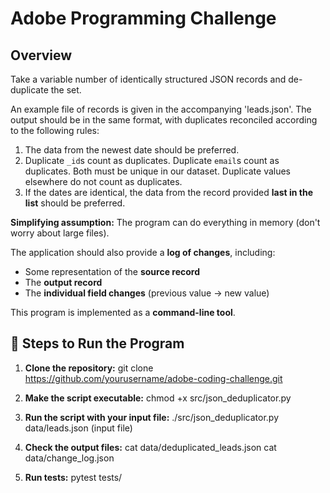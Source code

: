 # Adobe Programming Challenge

## Overview
Take a variable number of identically structured JSON records and de-duplicate the set.

An example file of records is given in the accompanying 'leads.json'. The output should be in the same format, with duplicates reconciled according to the following rules:

1. The data from the newest date should be preferred.
2. Duplicate `_id`s count as duplicates. Duplicate `email`s count as duplicates. Both must be unique in our dataset. Duplicate values elsewhere do not count as duplicates.
3. If the dates are identical, the data from the record provided **last in the list** should be preferred.

**Simplifying assumption:** The program can do everything in memory (don't worry about large files).

The application should also provide a **log of changes**, including:
- Some representation of the **source record**
- The **output record**
- The **individual field changes** (previous value → new value)

This program is implemented as a **command-line tool**.

## 🚀 Steps to Run the Program

1. **Clone the repository:**
   git clone https://github.com/yourusername/adobe-coding-challenge.git

2. **Make the script executable:**
    chmod +x src/json_deduplicator.py

3. **Run the script with your input file:**
    ./src/json_deduplicator.py data/leads.json (input file)

4. **Check the output files:**
    cat data/deduplicated_leads.json
    cat data/change_log.json

5. **Run tests:**
    pytest tests/

